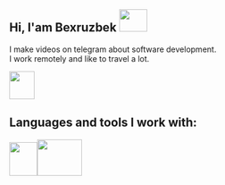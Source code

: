 ## Hi, I'am Bexruzbek <img src="https://media4.giphy.com/media/v1.Y2lkPTc5MGI3NjExd3NiOXA2aTAzNzd6ZnFmNjJ2NmF1M2MzYTRqbnY5NzFtdGRuc2RyMiZlcD12MV9pbnRlcm5hbF9naWZfYnlfaWQmY3Q9Zw/WtOkaikiwaR87ZvAFH/giphy.webp" width="50px" height="40px" >

I make videos on telegram about software development. <br>
I work remotely and like to travel a lot.

<a href="https://t.me/haqiqiy_fikr" > 
<img src="https://encrypted-tbn0.gstatic.com/images?q=tbn:ANd9GcQH8B3kYH3q4DC7UtuvzXTa1QpYb-XAH6hJrmhVm4zMZQHX6ivPzKmtYlRNHNaesdHUxbo&usqp=CAU" width="45px" height="50px">
  </a>   <br>
 

## Languages and tools I work with:<br>
<code><img src="https://encrypted-tbn0.gstatic.com/images?q=tbn:ANd9GcTjXEFwmTcNL5zU0ZBnQVl1WMjjV6-TQhwfCGsMmbtUCKE-6FtWKK19VNRe0yhKZIVRUFg&usqp=CAU" width="50px" height="60px"><img src="https://cdn.freebiesupply.com/logos/large/2x/css3-logo-png-transparent.png" width="80px" height="65px"></code>

